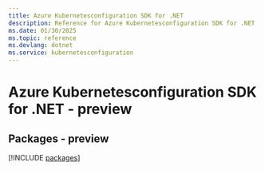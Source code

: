 ```yaml
---
title: Azure Kubernetesconfiguration SDK for .NET
description: Reference for Azure Kubernetesconfiguration SDK for .NET
ms.date: 01/30/2025
ms.topic: reference
ms.devlang: dotnet
ms.service: kubernetesconfiguration
---
```

# Azure Kubernetesconfiguration SDK for .NET - preview
## Packages - preview
[!INCLUDE [packages](kubernetesconfiguration-index.md)]